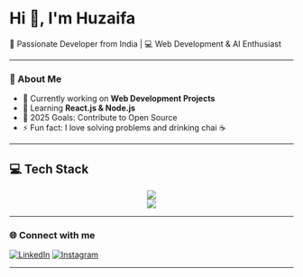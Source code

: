 # Hi 👋, I'm Huzaifa

🚀 Passionate Developer from India | 💻 Web Development & AI Enthusiast

---

### 🌟 About Me
- 🔭 Currently working on **Web Development Projects**
- 🌱 Learning **React.js & Node.js**
- 🎯 2025 Goals: Contribute to Open Source
- ⚡ Fun fact: I love solving problems and drinking chai ☕

---

## 💻 Tech Stack

<p align="center">
  <img src="https://skillicons.dev/icons?i=js,ts,html,css,react,next,nodejs,express,tailwind,materialui,sass,git,github,redux,postgres" />
  <br/>
  <img src="https://skillicons.dev/icons?i=django,mongodb,python,cpp,postman,vercel,firebase,vite,wordpress,figma,mysql" />
</p>

---

### 🌐 Connect with me
[![LinkedIn](https://img.shields.io/badge/LinkedIn-blue?style=for-the-badge&logo=linkedin)](your-linkedin-url)
[![Instagram](https://img.shields.io/badge/Instagram-pink?style=for-the-badge&logo=instagram)](your-instagram-url)

---
